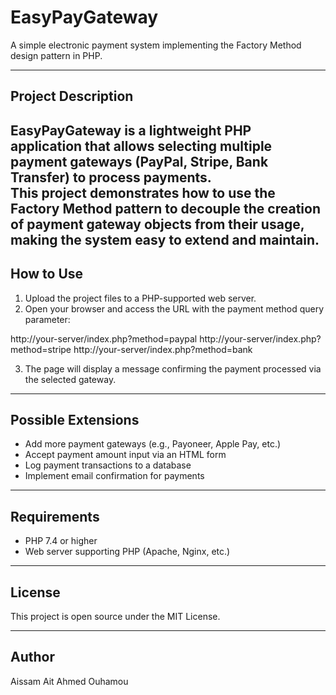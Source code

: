 # EasyPayGateway

A simple electronic payment system implementing the Factory Method design pattern in PHP.

---

## Project Description

EasyPayGateway is a lightweight PHP application that allows selecting multiple payment gateways (PayPal, Stripe, Bank Transfer) to process payments.  
This project demonstrates how to use the **Factory Method** pattern to decouple the creation of payment gateway objects from their usage, making the system easy to extend and maintain.
---

## How to Use

1. Upload the project files to a PHP-supported web server.  
2. Open your browser and access the URL with the payment method query parameter:

http://your-server/index.php?method=paypal
http://your-server/index.php?method=stripe
http://your-server/index.php?method=bank


3. The page will display a message confirming the payment processed via the selected gateway.

---

## Possible Extensions

- Add more payment gateways (e.g., Payoneer, Apple Pay, etc.)  
- Accept payment amount input via an HTML form  
- Log payment transactions to a database  
- Implement email confirmation for payments

---

## Requirements

- PHP 7.4 or higher  
- Web server supporting PHP (Apache, Nginx, etc.)

---

## License

This project is open source under the MIT License.

---

## Author

Aissam Ait Ahmed Ouhamou
